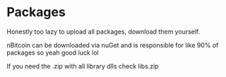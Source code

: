 # Packages
Honestly too lazy to upload all packages, download them yourself.

nBitcoin can be downloaded via nuGet and is responsible for like 90% of packages so yeah good luck lol

If you need the .zip with all library dlls check libs.zip
